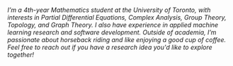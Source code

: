 ###### I’m a 4th-year Mathematics student at the University of Toronto, with interests in Partial Differential Equations, Complex Analysis, Group Theory, Topology, and Graph Theory. I also have experience in applied machine learning research and software development. Outside of academia, I’m passionate about horseback riding and like enjoying a good cup of coffee. Feel free to reach out if you have a research idea you'd like to explore together!

